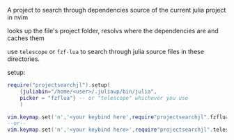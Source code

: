 A project to search through dependencies source of the current julia project in nvim 

looks up the file's project folder, resolvs where the dependencies are and caches them

use `telescope` or `fzf-lua` to search through julia source files in these directories.

setup:
```lua
require("projectsearchjl").setup(
    {juliabin="/home/<user>/.juliaup/bin/julia",
    picker = "fzflua"} -- or "telescope" whichever you use
    )

vim.keymap.set('n','<your keybind here',require"projectsearchjl".fzflua_live_grep_jl(vim.api.nvim_get_current_buf())
--or--
vim.keymap.set('n','<your keybind here>',require"projectsearchjl".telescope_live_grep_jl(vim.api.nvim_get_current_buf())
```
